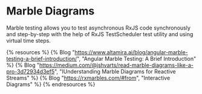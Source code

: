 # Marble Diagrams

Marble testing allows you to test asynchronous RxJS code synchronously and step-by-step with the help of RxJS TestScheduler test utility and using virtual time steps.

{% resources %}
  {% Blog "https://www.altamira.ai/blog/angular-marble-testing-a-brief-introduction/", "Angular Marble Testing: A Brief Introduction" %}
  {% Blog "https://medium.com/@jshvarts/read-marble-diagrams-like-a-pro-3d72934d3ef5", "IUnderstanding Marble Diagrams for Reactive Streams" %}
  {% Blog "https://rxmarbles.com/#from", "Interactive Diagrams" %}
{% endresources %}
